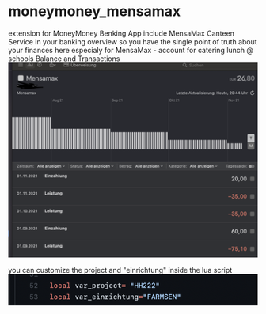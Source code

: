 # moneymoney_mensamax

extension for MoneyMoney Benking App
include MensaMax Canteen Service in your banking overview
so you have the single point of truth about your finances 
here especialy for MensaMax - account for catering lunch @ schools
Balance and Transactions
![screenshot moneymoney](moneymoney_mensamax_screen.png)

you can customize the project and "einrichtung" inside the lua script
![screenshot customize](customize.png)
